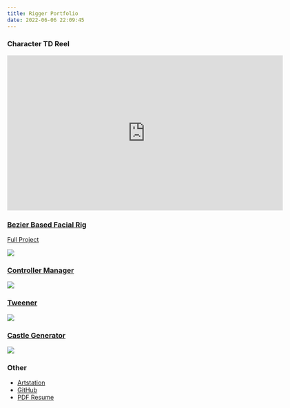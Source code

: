 ```yaml
---
title: Rigger Portfolio
date: 2022-06-06 22:09:45
---
```


### Character TD Reel

<iframe src="https://player.vimeo.com/video/390245100?h=1d8fbf699c" width="640" height="360" frameborder="0" allow="autoplay; fullscreen; picture-in-picture" allowfullscreen></iframe>
<p><a href="https://vimeo.com/390245100">

### Bezier Based Facial Rig
[Full Project](https://mixcode.tv/disney-junior-ident-series-2019)

![](https://cdnb.artstation.com/p/assets/images/images/015/596/623/original/light-fish-chen-flexible-face-combine.gif?1589187556)

### [Controller Manager](https://github.com/n795113/controller-manager)
![](https://user-images.githubusercontent.com/23650308/172152977-ef9a6a5f-8b41-473c-871e-4180a6acf4ab.gif)

### [Tweener](https://github.com/n795113/tweener)
![](https://user-images.githubusercontent.com/23650308/172175600-ec0a9371-6d67-469c-af6a-84016f3c477b.gif)

### [Castle Generator](https://github.com/n795113/mel-castle-creator)
![](https://user-images.githubusercontent.com/23650308/172132439-9f8df203-e568-4feb-8f53-a975d4f035b7.gif)

### Other
- [Artstation](https://www.artstation.com/lightfishchen)
- [GitHub](https://github.com/n795113?tab=repositories&q=maya)
- [PDF Resume](/portfolio/pipeline-td/Pipeline-TD-Resume.pdf)